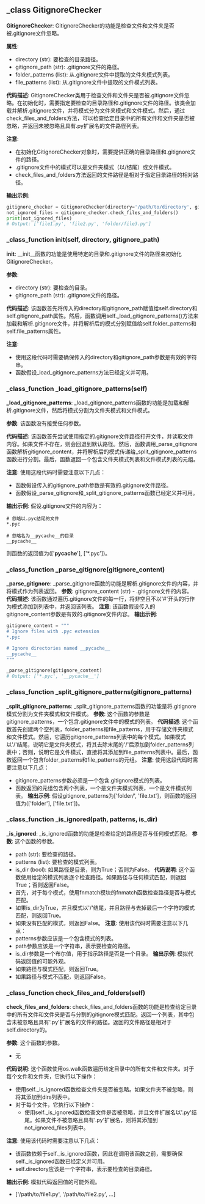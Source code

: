 ## _class GitignoreChecker
**GitignoreChecker**: GitignoreChecker的功能是检查文件和文件夹是否被.gitignore文件忽略。

**属性**: 
- directory (str): 要检查的目录路径。
- gitignore_path (str): .gitignore文件的路径。
- folder_patterns (list): 从.gitignore文件中提取的文件夹模式列表。
- file_patterns (list): 从.gitignore文件中提取的文件模式列表。

**代码描述**: 
GitignoreChecker类用于检查文件和文件夹是否被.gitignore文件忽略。在初始化时，需要指定要检查的目录路径和.gitignore文件的路径。该类会加载并解析.gitignore文件，并将模式分为文件夹模式和文件模式。然后，通过check_files_and_folders方法，可以检查给定目录中的所有文件和文件夹是否被忽略，并返回未被忽略且具有.py扩展名的文件路径列表。

**注意**: 
- 在初始化GitignoreChecker对象时，需要提供正确的目录路径和.gitignore文件的路径。
- .gitignore文件中的模式可以是文件夹模式（以/结尾）或文件模式。
- check_files_and_folders方法返回的文件路径是相对于指定目录路径的相对路径。

**输出示例**: 
```python
gitignore_checker = GitignoreChecker(directory='/path/to/directory', gitignore_path='/path/to/.gitignore')
not_ignored_files = gitignore_checker.check_files_and_folders()
print(not_ignored_files)
# Output: ['file1.py', 'file2.py', 'folder/file3.py']
```
### _class_function __init__(self, directory, gitignore_path)
**__init__**: __init__函数的功能是使用特定的目录和.gitignore文件的路径来初始化GitignoreChecker。

**参数**: 
- directory (str): 要检查的目录。
- gitignore_path (str): .gitignore文件的路径。

**代码描述**: 
该函数首先将传入的directory和gitignore_path赋值给self.directory和self.gitignore_path属性。然后，函数调用self._load_gitignore_patterns()方法来加载和解析.gitignore文件，并将解析后的模式分别赋值给self.folder_patterns和self.file_patterns属性。

**注意**: 
- 使用这段代码时需要确保传入的directory和gitignore_path参数是有效的字符串。
- 函数假设_load_gitignore_patterns方法已经定义并可用。


### _class_function _load_gitignore_patterns(self)
**_load_gitignore_patterns**: _load_gitignore_patterns函数的功能是加载和解析.gitignore文件，然后将模式分割为文件夹模式和文件模式。

**参数**: 该函数没有接受任何参数。

**代码描述**: 该函数首先尝试使用指定的.gitignore文件路径打开文件，并读取文件内容。如果文件不存在，则会回退到默认路径。然后，函数调用_parse_gitignore函数解析gitignore_content，并将解析后的模式传递给_split_gitignore_patterns函数进行分割。最后，函数返回一个包含文件夹模式列表和文件模式列表的元组。

**注意**: 使用这段代码时需要注意以下几点：
- 函数假设传入的gitignore_path参数是有效的.gitignore文件路径。
- 函数假设_parse_gitignore和_split_gitignore_patterns函数已经定义并可用。

**输出示例**: 假设.gitignore文件的内容为：
```
# 忽略以.pyc结尾的文件
*.pyc

# 忽略名为__pycache__的目录
__pycache__
```
则函数的返回值为(['__pycache__'], ['*.pyc'])。
### _class_function _parse_gitignore(gitignore_content)
**_parse_gitignore**: _parse_gitignore函数的功能是解析.gitignore文件的内容，并将模式作为列表返回。
**参数**: gitignore_content (str) - .gitignore文件的内容。
**代码描述**: 该函数通过遍历.gitignore文件的每一行，将非空且不以'#'开头的行作为模式添加到列表中，并返回该列表。
**注意**: 该函数假设传入的gitignore_content参数是有效的.gitignore文件内容。
**输出示例**: 
```python
gitignore_content = """
# Ignore files with .pyc extension
*.pyc

# Ignore directories named __pycache__
__pycache__
"""

_parse_gitignore(gitignore_content)
# Output: ['*.pyc', '__pycache__']
```
### _class_function _split_gitignore_patterns(gitignore_patterns)
**_split_gitignore_patterns**: _split_gitignore_patterns函数的功能是将.gitignore模式分割为文件夹模式和文件模式。
**参数**: 这个函数的参数是gitignore_patterns，一个包含.gitignore文件中的模式的列表。
**代码描述**: 这个函数首先创建两个空列表，folder_patterns和file_patterns，用于存储文件夹模式和文件模式。然后，它遍历gitignore_patterns列表中的每个模式。如果模式以'/'结尾，说明它是文件夹模式，将其去除末尾的'/'后添加到folder_patterns列表中；否则，说明它是文件模式，直接将其添加到file_patterns列表中。最后，函数返回一个包含folder_patterns和file_patterns的元组。
**注意**: 使用这段代码时需要注意以下几点：
- gitignore_patterns参数必须是一个包含.gitignore模式的列表。
- 函数返回的元组包含两个列表，一个是文件夹模式列表，一个是文件模式列表。
**输出示例**: 假设gitignore_patterns为['folder/', 'file.txt']，则函数的返回值为(['folder'], ['file.txt'])。
### _class_function _is_ignored(path, patterns, is_dir)
**_is_ignored**: _is_ignored函数的功能是检查给定的路径是否与任何模式匹配。
**参数**: 这个函数的参数。
- path (str): 要检查的路径。
- patterns (list): 要检查的模式列表。
- is_dir (bool): 如果路径是目录，则为True；否则为False。
**代码说明**: 这个函数使用给定的模式列表逐个检查路径。如果路径与任何模式匹配，则返回True；否则返回False。
- 首先，对于每个模式，使用fnmatch模块的fnmatch函数检查路径是否与模式匹配。
- 如果is_dir为True，并且模式以'/'结尾，并且路径与去掉最后一个字符的模式匹配，则返回True。
- 如果没有匹配的模式，则返回False。
**注意**: 使用该代码时需要注意以下几点：
- patterns参数应该是一个包含模式的列表。
- path参数应该是一个字符串，表示要检查的路径。
- is_dir参数是一个布尔值，用于指示路径是否是一个目录。
**输出示例**: 模拟代码返回值的可能外观。
- 如果路径与模式匹配，则返回True。
- 如果路径与模式不匹配，则返回False。
### _class_function check_files_and_folders(self)
**check_files_and_folders**: check_files_and_folders函数的功能是检查给定目录中的所有文件和文件夹是否与分割的gitignore模式匹配。返回一个列表，其中包含未被忽略且具有'.py'扩展名的文件的路径。返回的文件路径是相对于self.directory的。

**参数**: 这个函数的参数。
- 无

**代码说明**: 这个函数使用os.walk函数遍历给定目录中的所有文件和文件夹。对于每个文件和文件夹，它执行以下操作：
- 使用self._is_ignored函数检查文件夹是否被忽略。如果文件夹不被忽略，则将其添加到dirs列表中。
- 对于每个文件，它执行以下操作：
  - 使用self._is_ignored函数检查文件是否被忽略，并且文件扩展名以'.py'结尾。如果文件不被忽略且具有'.py'扩展名，则将其添加到not_ignored_files列表中。

**注意**: 使用该代码时需要注意以下几点：
- 该函数依赖于self._is_ignored函数，因此在调用该函数之前，需要确保self._is_ignored函数已经定义并可用。
- self.directory应该是一个字符串，表示要检查的目录路径。

**输出示例**: 模拟代码返回值的可能外观。
- ['/path/to/file1.py', '/path/to/file2.py', ...]
